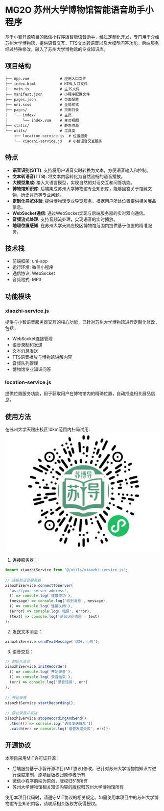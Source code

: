 # MG2O 苏州大学博物馆智能语音助手小程序

基于小智开源项目的微信小程序版智能语音助手，经过定制化开发，专门用于介绍苏州大学博物馆，提供语音交互、TTS文本转语音以及大模型问答功能。后端服务经过特殊修改，融入了苏州大学博物馆的专业知识库。

## 项目结构

```
├── App.vue              # 应用入口文件
├── index.html           # HTML入口文件  
├── main.js              # 主JS文件
├── manifest.json        # 小程序配置文件
├── pages.json           # 页面配置
├── uni.scss             # 全局样式
├── pages/               # 页面目录
│   └── index/           # 主页
│       └── index.vue    # 主页视图
├── static/              # 静态资源
└── utils/               # 工具类
    ├── location-service.js  # 位置服务
    └── xiaozhi-service.js   # 小智语音交互服务

```

## 特点

- **语音识别(STT)**: 支持将用户语音实时转换为文本，方便语音输入和控制。
- **文本转语音(TTS)**: 将文本内容转化为自然流畅的语音播放。
- **大模型集成**: 接入大语言模型，实现自然的对话交互和问答功能。
- **博物馆知识库**: 后端集成苏州大学博物馆专业知识库，能够回答关于馆藏文物、历史背景等专业问题。
- **定制化导览体验**: 提供博物馆专业导览服务，根据用户所处位置提供相关展品信息。
- **WebSocket通信**: 通过WebSocket实现与后端服务器的实时双向通信。
- **音频流式处理**: 支持音频流处理，实现语音的实时播放。
- **地理位置感知**: 在苏州大学天赐庄校区博物馆范围内提供基于位置的精准服务。

## 技术栈

- 前端框架: uni-app
- 运行环境: 微信小程序
- 通信协议: WebSocket
- 音频格式: MP3

## 功能模块

### xiaozhi-service.js

提供与小智语音服务器交互的核心功能，已针对苏州大学博物馆进行定制化修改，包括：

- WebSocket连接管理
- 语音录制和发送
- 文本消息发送
- TTS语音播放与博物馆讲解内容
- 音频队列管理
- 博物馆专业知识问答

### location-service.js

提供位置服务功能，用于获取用户在博物馆内的精确位置，自动推送相关展品信息。

## 使用方法
在苏州大学天赐庄校区10km范围内扫码试用:
![alt text](wx.png)
1. 连接服务器：
```javascript
import xiaozhiService from '@/utils/xiaozhi-service.js';

// 连接到语音服务器
xiaozhiService.connectToServer(
  'ws://your-server-address',
  () => console.log('连接成功'),
  (message) => console.log('收到消息', message),
  () => console.log('连接关闭'),
  (error) => console.log('错误', error),
  (text) => console.log('语音识别结果', text)
);
```

2. 发送文本消息：
```javascript
xiaozhiService.sendTextMessage('你好，小智');
```

3. 语音交互：
```javascript
// 初始化录音
xiaozhiService.initRecorder(
  () => console.log('开始录音'),
  () => console.log('录音结束'),
  (err) => console.log('录音错误', err)
);

// 开始录音
xiaozhiService.startRecording();

// 停止录音并发送
xiaozhiService.stopRecordingAndSend()
  .then(() => console.log('语音发送成功'))
  .catch(err => console.log('语音发送失败', err));
```

## 开源协议

本项目采用MIT许可证开源：
- 后端服务基于小智开源项目(MIT协议)修改，已针对苏州大学博物馆知识库进行深度定制，原项目版权归原作者所有
- 微信小程序前端为原创，版权归515所有
- 苏州大学博物馆相关知识内容的版权归苏州大学博物馆所有

使用本项目代码时，请遵守MIT协议的相关规定。如需使用本项目中的苏州大学博物馆专业知识内容，请联系相关版权方获得授权。
